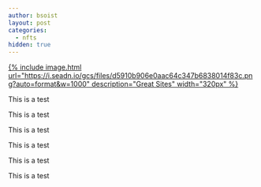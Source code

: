 ```yaml
---
author: bsoist
layout: post
categories:
  - nfts
hidden: true
---
```

[{% include image.html url="https://i.seadn.io/gcs/files/d5910b906e0aac64c347b6838014f83c.png?auto=format&w=1000" description="Great Sites" width="320px" %}](https://opensea.io/assets/ethereum/0x495f947276749ce646f68ac8c248420045cb7b5e/5985210497355107417265215381210579199842884272282595265964883350637307232257)

This is a test

This is a test

This is a test

This is a test

This is a test

This is a test
